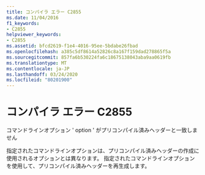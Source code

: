 ```yaml
---
title: コンパイラ エラー C2855
ms.date: 11/04/2016
f1_keywords:
- C2855
helpviewer_keywords:
- C2855
ms.assetid: bfcd2619-f1e4-4016-95ee-5bdabe26fbad
ms.openlocfilehash: a385c5df8614a52826c8a167f159dad278865f5a
ms.sourcegitcommit: 857fa6b530224fa6c18675138043aba9aa0619fb
ms.translationtype: MT
ms.contentlocale: ja-JP
ms.lasthandoff: 03/24/2020
ms.locfileid: "80201900"
---
```

# <a name="compiler-error-c2855"></a>コンパイラ エラー C2855

コマンドラインオプション ' option ' がプリコンパイル済みヘッダーと一致しません

指定されたコマンドラインオプションは、プリコンパイル済みヘッダーの作成に使用されるオプションとは異なります。 指定されたコマンドラインオプションを使用して、プリコンパイル済みヘッダーを再生成します。
